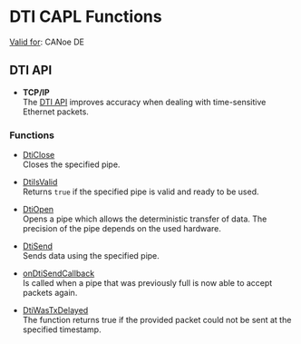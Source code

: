 # DTI CAPL Functions

[Valid for](../../Shared/FeatureAvailability.md):  CANoe DE

## DTI API

- **TCP/IP**  
  The [DTI API](../../CANoeCANalyzer/Ethernet/DTI/DTIAPI.md) improves accuracy when dealing with time-sensitive Ethernet packets.

### Functions

- [DtiClose](Functions/CAPLfunctionDtiClose.md)  
  Closes the specified pipe.

- [DtiIsValid](Functions/CAPLfunctionDtiIsValid.md)  
  Returns `true` if the specified pipe is valid and ready to be used.

- [DtiOpen](Functions/CAPLfunctionDtiOpen.md)  
  Opens a pipe which allows the deterministic transfer of data. The precision of the pipe depends on the used hardware.

- [DtiSend](Functions/CAPLfunctionDtiSend.md)  
  Sends data using the specified pipe.

- [onDtiSendCallback](EventProcedures/CAPLfunctionOnDtiSendCallback.md)  
  Is called when a pipe that was previously full is now able to accept packets again.

- [DtiWasTxDelayed](Functions/CAPLfunctionDtiWasTxDelayed.md)  
  The function returns true if the provided packet could not be sent at the specified timestamp.
